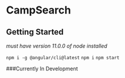 # CampSearch

## Getting Started

*must have version 11.0.0 of node installed*

`npm i -g @angular/cli@latest`
`npm i`
`npm start`

###Currently In Development
